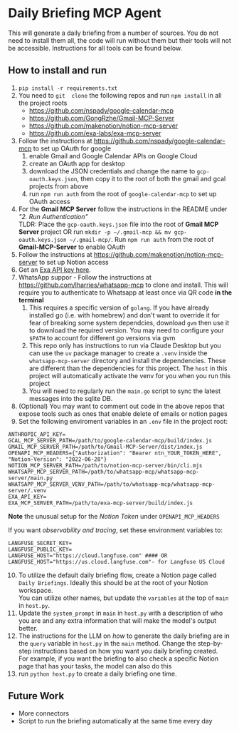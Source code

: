 # Daily Briefing MCP Agent
This will generate a daily briefing from a number of sources. You do not need to install them all, the code will run without them but their tools will not be accessible. Instructions for all tools can be found below. 

## How to install and run
1. `pip install -r requirements.txt`
2. You need to `git  clone` the following repos and run `npm install` in all the project roots
    - https://github.com/nspady/google-calendar-mcp
    - https://github.com/GongRzhe/Gmail-MCP-Server
    - https://github.com/makenotion/notion-mcp-server
    - https://github.com/exa-labs/exa-mcp-server
3. Follow the instructions at https://github.com/nspady/google-calendar-mcp to set up OAuth for google
    1. enable Gmail and Google Calendar APIs on Google Cloud
    2. create an OAuth app for desktop
    3. download the JSON credentials and change the name to `gcp-oauth.keys.json`, then copy it to the root of both the gmail and gcal projects from above
    4. run `npm run auth` from the root of `google-calendar-mcp` to set up OAuth access 
4. For the **Gmail MCP Server** follow the instructions in the README under *"2. Run Authentication"*  
TLDR: Place the `gcp-oauth.keys.json` file into the root of **Gmail MCP Server** project OR run `mkdir -p ~/.gmail-mcp && mv gcp-oauth.keys.json ~/.gmail-mcp/`. Run `npm run auth` from the root of **Gmail-MCP-Server** to enable OAuth
5. Follow the instructions at https://github.com/makenotion/notion-mcp-server to set up Notion access
6. Get an [Exa API key here](https://dashboard.exa.ai/api-keys). 
7. WhatsApp suppor - Follow the instructions at https://github.com/lharries/whatsapp-mcp to clone and install. This will require you to authenticate to Whatsapp at least once via QR code **in the terminal**
    1. This requires a specific version of `golang`. If you have already installed go (i.e. with homebrew) and don't want to override it for fear of breaking some system dependcies, download `gvm` then use it to download the required version. You may need to configure your `$PATH` to account for different go versions via gvm
    2. This repo only has instructions to run via Claude Desktop but you can use the `uv` package manager to create a `.venv` inside the `whatsapp-mcp-server` directory and install the dependencies. These are different than the dependencies for this project. The `host` in this project will automatically activate the venv for you when you run this project
    3. You will need to regularly run the `main.go` script to sync the latest messages into the sqlite DB. 
8. (Optional) You may want to comment out code in the above repos that expose tools such as ones that enable delete of emails or notion pages
9. Set the following enviroment variables in an `.env` file in the project root:
```
ANTHROPIC_API_KEY=
GCAL_MCP_SERVER_PATH=/path/to/google-calendar-mcp/build/index.js
GMAIL_MCP_SERVER_PATH=/path/to/Gmail-MCP-Server/dist/index.js
OPENAPI_MCP_HEADERS={"Authorization": "Bearer ntn_YOUR_TOKEN_HERE", "Notion-Version": "2022-06-28"}
NOTION_MCP_SERVER_PATH=/path/to/notion-mcp-server/bin/cli.mjs
WHATSAPP_MCP_SERVER_PATH=/path/to/whatsapp-mcp/whatsapp-mcp-server/main.py
WHATSAPP_MCP_SERVER_VENV_PATH=/path/to/whatsapp-mcp/whatsapp-mcp-server/.venv
EXA_API_KEY=
EXA_MCP_SERVER_PATH=/path/to/exa-mcp-server/build/index.js
```

**Note** the unusual setup for the *Notion Token* under `OPENAPI_MCP_HEADERS`

If you want *observability and tracing*, set these environment variables to:
```
LANGFUSE_SECRET_KEY=
LANGFUSE_PUBLIC_KEY=
LANGFUSE_HOST="https://cloud.langfuse.com" #### OR LANGFUSE_HOST="https://us.cloud.langfuse.com"- for Langfuse US Cloud
```
10. To utilize the default daily briefing flow, create a Notion page called `Daily Briefings`. Ideally this should be at the root of your Notion workspace.   
You can utilize other names, but update the `variables` at the top of `main` in `host.py`. 
11. Update the `system_prompt` in `main` in `host.py` with a description of who you are and any extra information that will make the model's output better. 
12. The instructions for the LLM on *how* to generate the daily briefing are in the  `query` variable in `host.py` in the `main` method. Change the step-by-step instructions based on how you want you daily briefing created.  
For example, if you want the briefing to also check a specific Notion page that has your tasks, the model can also do this
13. run `python host.py` to create a daily briefing one time. 

## Future Work
- More connectors
- Script to run the briefing automatically at the same time every day
